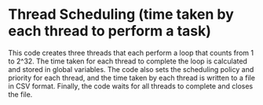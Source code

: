 
# Thread Scheduling (time taken by each thread to perform a task)

This code creates three threads that each perform a loop that counts from 1 to 2^32. The time taken for each thread to complete the loop is calculated and stored in global variables. The code also sets the scheduling policy and priority for each thread, and the time taken by each thread is written to a file in CSV format. Finally, the code waits for all threads to complete and closes the file.
